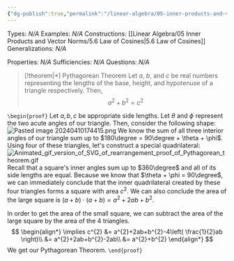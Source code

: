 ```yaml
---
{"dg-publish":true,"permalink":"/linear-algebra/05-inner-products-and-vector-norms/5-5-pythagorean-theorem/","tags":["Type/Theorem","Topic/Trigonometry"]}
---
```


Types: *N/A*
Examples: *N/A*
Constructions: [[Linear Algebra/05 Inner Products and Vector Norms/5.6 Law of Cosines\|5.6 Law of Cosines]]
Generalizations: *N/A*

Properties: *N/A*
Sufficiencies: *N/A*
Questions: *N/A*

> [!theorem|*] Pythagorean Theorem
Let $a$, $b$, and $c$ be real numbers representing the lengths of the base, height, and hypotenuse of a triangle respectively. Then,
> $$
> a^{2}+b^{2}=c^{2}
> $$

`\begin{proof}`
Let $a, b, c$ be appropriate side lengths. Let $\theta$ and $\phi$ represent the two acute angles of our triangle. Then, consider the following shape:
![Pasted image 20240410174415.png](/img/user/Vault%20Utilities/_media/Pasted%20image%2020240410174415.png)
We know the sum of all three interior angles of our triangle sum up to $180\degree = 90\degree + \theta + \phi$. Using four of these triangles, let's construct a special quadrilateral:
![Animated_gif_version_of_SVG_of_rearrangement_proof_of_Pythagorean_theorem.gif](/img/user/Vault%20Utilities/_media/Animated_gif_version_of_SVG_of_rearrangement_proof_of_Pythagorean_theorem.gif)
Recall that a square's inner angles sum up to $360\degree$ and all of its side lengths are equal. Because we know that $\theta + \phi = 90\degree$, we can immediately conclude that the inner quadrilateral created by these four triangles forms a square with area $c^{2}$. We can also conclude the area of the large square is $(a+b)\cdot(a+b) = a^{2}+2ab+b^{2}$.

In order to get the area of the small square, we can subtract the area of the large square by the area of the 4 triangles.
$$
\begin{align*}
\implies c^{2} &= a^{2}+2ab+b^{2}-4\left( \frac{1}{2}ab \right)\\
&= a^{2}+2ab+b^{2}-2ab\\
&= a^{2}+b^{2}
\end{align*}
$$
We get our Pythagorean Theorem.
`\end{proof}`